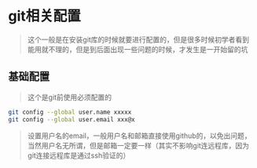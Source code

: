 # git相关配置

> 这个一般是在安装git库的时候就要进行配置的，但是很多时候初学者看到能用就不理的，但是到后面出现一些问题的时候，才发生是一开始留的坑

## 基础配置

> 这个是git前使用必须配置的

```bash
git config --global user.name xxxxx 
git config --global user.email xxx@x 
```

> 设置用户名的email，一般用户名和邮箱直接使用github的，以免出问题，当然用户名无所谓，但是邮箱一定要一样（其实不影响git连远程库，因为git连接远程库是通过ssh验证的）